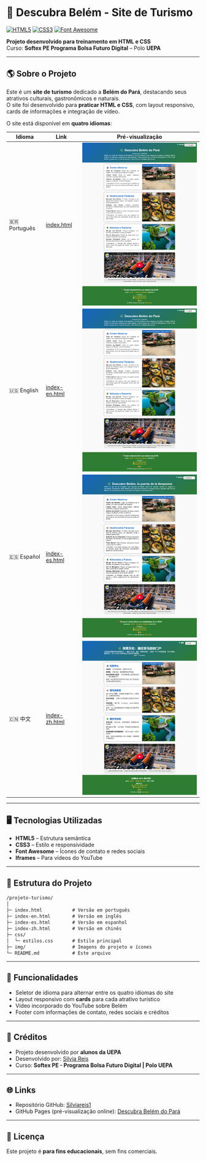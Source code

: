 # 🌿 Descubra Belém - Site de Turismo

[![HTML5](https://img.shields.io/badge/HTML5-E34F26?style=flat-square&logo=html5&logoColor=white)](https://developer.mozilla.org/pt-BR/docs/Web/HTML)
[![CSS3](https://img.shields.io/badge/CSS3-1572B6?style=flat-square&logo=css3&logoColor=white)](https://developer.mozilla.org/pt-BR/docs/Web/CSS)
[![Font Awesome](https://img.shields.io/badge/Font%20Awesome-1792e8?style=flat-square&logo=font-awesome&logoColor=white)](https://fontawesome.com/)  

**Projeto desenvolvido para treinamento em HTML e CSS**  
Curso: **Softex PE Programa Bolsa Futuro Digital** – Polo **UEPA**

---

## 🌎 Sobre o Projeto

Este é um **site de turismo** dedicado a **Belém do Pará**, destacando seus atrativos culturais, gastronômicos e naturais.  
O site foi desenvolvido para **praticar HTML e CSS**, com layout responsivo, cards de informações e integração de vídeo.

O site está disponível em **quatro idiomas**:

| Idioma | Link | Pré-visualização |
|--------|------|-----------------|
| 🇧🇷 Português | [index.html](https://silviareis1.github.io/-Descubra-Belem-turismo/) | ![Português](img/index-pt-br.png) |
| 🇺🇸 English | [index-en.html](https://silviareis1.github.io/-Descubra-Belem-turismo/index-en.html) | ![English](img/index-en.png) |
| 🇪🇸 Español | [index-es.html](https://silviareis1.github.io/-Descubra-Belem-turismo/index-es.html) | ![Español](img/index-es.png) |
| 🇨🇳 中文 | [index-zh.html](https://silviareis1.github.io/-Descubra-Belem-turismo/index-zh.html) | ![中文](img/index-zh.png) |

<!-- > Obs.: As imagens de pré-visualização devem ser capturas reais da página e hospedadas em um serviço de imagens como [ImgBB](https://imgbb.com/) ou GitHub. -->

---

## 🖥️ Tecnologias Utilizadas

- **HTML5** – Estrutura semântica  
- **CSS3** – Estilo e responsividade  
- **Font Awesome** – Ícones de contato e redes sociais  
- **Iframes** – Para vídeos do YouTube  

---

## 📁 Estrutura do Projeto

```
/projeto-turismo/
│
├─ index.html           # Versão em português
├─ index-en.html        # Versão em inglês
├─ index-es.html        # Versão em espanhol
├─ index-zh.html        # Versão em chinês
├─ css/
│  └─ estilos.css       # Estilo principal
├─ img/                 # Imagens do projeto e ícones
└─ README.md            # Este arquivo
```

---

## 🔧 Funcionalidades

- Seletor de idioma para alternar entre os quatro idiomas do site  
- Layout responsivo com **cards** para cada atrativo turístico  
- Vídeo incorporado do YouTube sobre Belém  
- Footer com informações de contato, redes sociais e créditos  

---

## 📌 Créditos

- Projeto desenvolvido por **alunos da UEPA**  
- Desenvolvido por: [Silvia Reis](https://github.com/Silviareis1/Silviareis1)  
- Curso: **Softex PE - Programa Bolsa Futuro Digital | Polo UEPA**  

---

## 🌐 Links

- Repositório GitHub: [Silviareis1](https://github.com/Silviareis1/-Descubra-Belem-turismo)  
- GitHub Pages (pré-visualização online): [Descubra Belém do Pará](https://silviareis1.github.io/-Descubra-Belem-turismo/)  

---

## 📜 Licença

Este projeto é **para fins educacionais**, sem fins comerciais.

